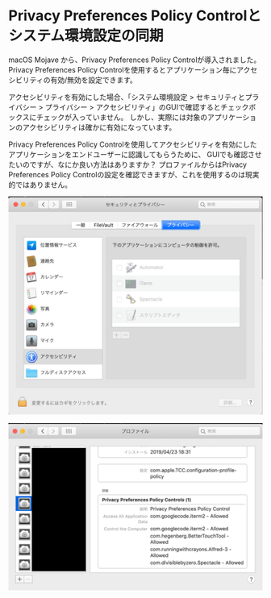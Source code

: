 # Privacy Preferences Policy Controlとシステム環境設定の同期

macOS Mojave から、Privacy Preferences Policy Controlが導入されました。
Privacy Preferences Policy Controlを使用するとアプリケーション毎にアクセシビリティの有効/無効を設定できます。

アクセシビリティを有効にした場合、「システム環境設定 > セキュリティとプライバシー > プライバシー > アクセシビリティ」のGUIで確認するとチェックボックスにチェックが入っていません。
しかし、実際には対象のアプリケーションのアクセシビリティは確かに有効になっています。

Privacy Preferences Policy Controlを使用してアクセシビリティを有効にしたアプリケーションをエンドユーザーに認識してもらうために、
GUIでも確認させたいのですが、なにか良い方法はありますか？
プロファイルからはPrivacy Preferences Policy Controlの設定を確認できますが、これを使用するのは現実的ではありません。

![](/imgs/accessibility.png)

![](/imgs/profile.png)
